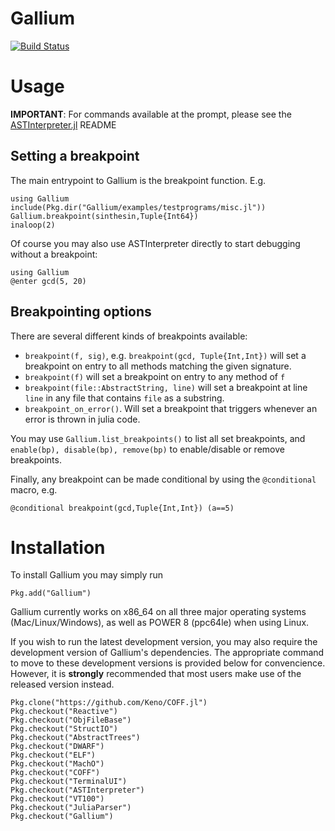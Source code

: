 # Gallium

[![Build Status](https://travis-ci.org/Keno/Gallium.jl.svg?branch=master)](https://travis-ci.org/Keno/Gallium.jl)

# Usage

**IMPORTANT**: For commands available at the prompt, please see the [ASTInterpreter.jl](https://github.com/Keno/ASTInterpreter.jl) README

## Setting a breakpoint

The main entrypoint to Gallium is the breakpoint function. E.g.
```
using Gallium
include(Pkg.dir("Gallium/examples/testprograms/misc.jl"))
Gallium.breakpoint(sinthesin,Tuple{Int64})
inaloop(2)
```

Of course you may also use ASTInterpreter directly to start debugging
without a breakpoint:
```
using Gallium
@enter gcd(5, 20)
```

## Breakpointing options
There are several different kinds of breakpoints available:
- `breakpoint(f, sig)`, e.g. `breakpoint(gcd, Tuple{Int,Int})` will set a breakpoint on entry to all methods matching the given signature.
- `breakpoint(f)` will set a breakpoint on entry to any method of `f`
- `breakpoint(file::AbstractString, line)` will set a breakpoint at line `line` in any file that contains `file` as a substring.
- `breakpoint_on_error()`. Will set a breakpoint that triggers whenever an error is thrown in julia code.

You may use `Gallium.list_breakpoints()` to list all set breakpoints, and `enable(bp), disable(bp), remove(bp)` to enable/disable or remove breakpoints.

Finally, any breakpoint can be made conditional by using the `@conditional` macro, e.g.
```
@conditional breakpoint(gcd,Tuple{Int,Int}) (a==5)
```

# Installation

To install Gallium you may simply run
```
Pkg.add("Gallium")
```

Gallium currently works on x86_64 on all three major operating systems (Mac/Linux/Windows), as well as POWER 8 (ppc64le) when using Linux.

If you wish to run the latest development version, you may also require the development version of Gallium's
dependencies. The appropriate command to move to these development versions is provided below for convencience.
However, it is **strongly** recommended that most users make use of the released version instead.
```
Pkg.clone("https://github.com/Keno/COFF.jl")
Pkg.checkout("Reactive")
Pkg.checkout("ObjFileBase")
Pkg.checkout("StructIO")
Pkg.checkout("AbstractTrees")
Pkg.checkout("DWARF")
Pkg.checkout("ELF")
Pkg.checkout("MachO")
Pkg.checkout("COFF")
Pkg.checkout("TerminalUI")
Pkg.checkout("ASTInterpreter")
Pkg.checkout("VT100")
Pkg.checkout("JuliaParser")
Pkg.checkout("Gallium")
```
